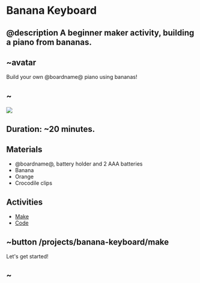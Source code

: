 # Banana Keyboard

## @description A beginner maker activity, building a piano from bananas.

## ~avatar

Build your own @boardname@ piano using bananas!

## ~

![](/static/mb/lessons/banana-keyboard-0.png)

## Duration: ~20 minutes.

## Materials

* @boardname@, battery holder and 2 AAA batteries
* Banana
* Orange
* Crocodile clips

## Activities

* [Make](/projects/banana-keyboard/make)  
* [Code](/projects/banana-keyboard/code)

## ~button /projects/banana-keyboard/make
Let's get started!
## ~
